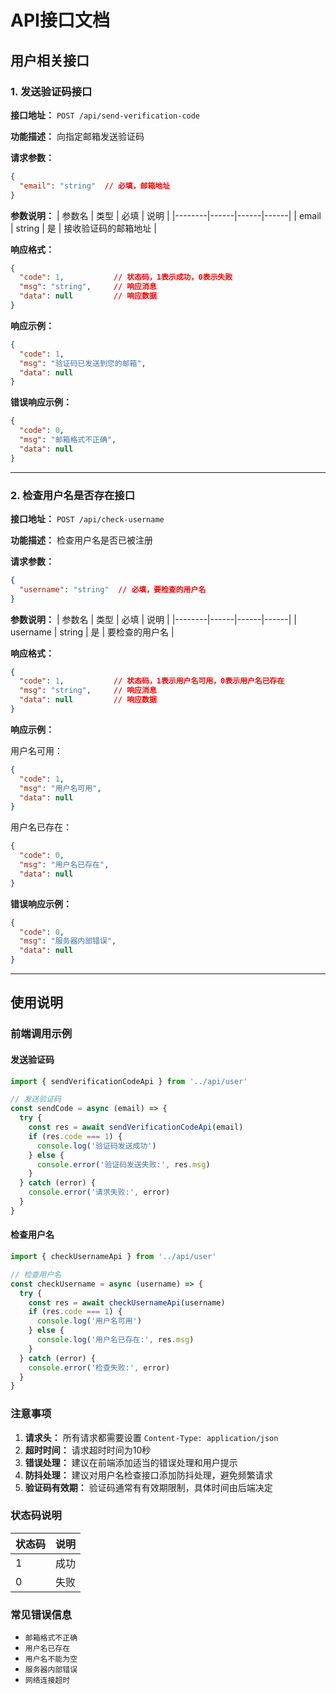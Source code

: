 # API接口文档

## 用户相关接口

### 1. 发送验证码接口

**接口地址：** `POST /api/send-verification-code`

**功能描述：** 向指定邮箱发送验证码

**请求参数：**
```json
{
  "email": "string"  // 必填，邮箱地址
}
```

**参数说明：**
| 参数名 | 类型 | 必填 | 说明 |
|--------|------|------|------|
| email | string | 是 | 接收验证码的邮箱地址 |

**响应格式：**
```json
{
  "code": 1,           // 状态码，1表示成功，0表示失败
  "msg": "string",     // 响应消息
  "data": null         // 响应数据
}
```

**响应示例：**
```json
{
  "code": 1,
  "msg": "验证码已发送到您的邮箱",
  "data": null
}
```

**错误响应示例：**
```json
{
  "code": 0,
  "msg": "邮箱格式不正确",
  "data": null
}
```

---

### 2. 检查用户名是否存在接口

**接口地址：** `POST /api/check-username`

**功能描述：** 检查用户名是否已被注册

**请求参数：**
```json
{
  "username": "string"  // 必填，要检查的用户名
}
```

**参数说明：**
| 参数名 | 类型 | 必填 | 说明 |
|--------|------|------|------|
| username | string | 是 | 要检查的用户名 |

**响应格式：**
```json
{
  "code": 1,           // 状态码，1表示用户名可用，0表示用户名已存在
  "msg": "string",     // 响应消息
  "data": null         // 响应数据
}
```

**响应示例：**

用户名可用：
```json
{
  "code": 1,
  "msg": "用户名可用",
  "data": null
}
```

用户名已存在：
```json
{
  "code": 0,
  "msg": "用户名已存在",
  "data": null
}
```

**错误响应示例：**
```json
{
  "code": 0,
  "msg": "服务器内部错误",
  "data": null
}
```

---

## 使用说明

### 前端调用示例

#### 发送验证码
```javascript
import { sendVerificationCodeApi } from '../api/user'

// 发送验证码
const sendCode = async (email) => {
  try {
    const res = await sendVerificationCodeApi(email)
    if (res.code === 1) {
      console.log('验证码发送成功')
    } else {
      console.error('验证码发送失败:', res.msg)
    }
  } catch (error) {
    console.error('请求失败:', error)
  }
}
```

#### 检查用户名
```javascript
import { checkUsernameApi } from '../api/user'

// 检查用户名
const checkUsername = async (username) => {
  try {
    const res = await checkUsernameApi(username)
    if (res.code === 1) {
      console.log('用户名可用')
    } else {
      console.log('用户名已存在:', res.msg)
    }
  } catch (error) {
    console.error('检查失败:', error)
  }
}
```

### 注意事项

1. **请求头：** 所有请求都需要设置 `Content-Type: application/json`
2. **超时时间：** 请求超时时间为10秒
3. **错误处理：** 建议在前端添加适当的错误处理和用户提示
4. **防抖处理：** 建议对用户名检查接口添加防抖处理，避免频繁请求
5. **验证码有效期：** 验证码通常有有效期限制，具体时间由后端决定

### 状态码说明

| 状态码 | 说明 |
|--------|------|
| 1 | 成功 |
| 0 | 失败 |

### 常见错误信息

- `邮箱格式不正确`
- `用户名已存在`
- `用户名不能为空`
- `服务器内部错误`
- `网络连接超时`
